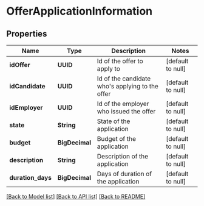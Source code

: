 # OfferApplicationInformation
## Properties

Name | Type | Description | Notes
------------ | ------------- | ------------- | -------------
**idOffer** | **UUID** | Id of the offer to apply to | [default to null]
**idCandidate** | **UUID** | Id of the candidate who&#39;s applying to the offer | [default to null]
**idEmployer** | **UUID** | Id of the employer who issued the offer | [default to null]
**state** | **String** | State of the application | [default to null]
**budget** | **BigDecimal** | Budget of the application | [default to null]
**description** | **String** | Description of the application | [default to null]
**duration\_days** | **BigDecimal** | Days of duration of the application | [default to null]

[[Back to Model list]](../README.md#documentation-for-models) [[Back to API list]](../README.md#documentation-for-api-endpoints) [[Back to README]](../README.md)

